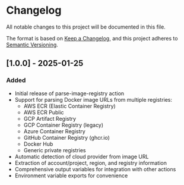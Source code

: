 # Changelog

All notable changes to this project will be documented in this file.

The format is based on [Keep a Changelog](https://keepachangelog.com/en/1.0.0/),
and this project adheres to [Semantic Versioning](https://semver.org/spec/v2.0.0.html).

## [1.0.0] - 2025-01-25

### Added
- Initial release of parse-image-registry action
- Support for parsing Docker image URLs from multiple registries:
  - AWS ECR (Elastic Container Registry)
  - AWS ECR Public
  - GCP Artifact Registry
  - GCP Container Registry (legacy)
  - Azure Container Registry
  - GitHub Container Registry (ghcr.io)
  - Docker Hub
  - Generic private registries
- Automatic detection of cloud provider from image URL
- Extraction of account/project, region, and registry information
- Comprehensive output variables for integration with other actions
- Environment variable exports for convenience